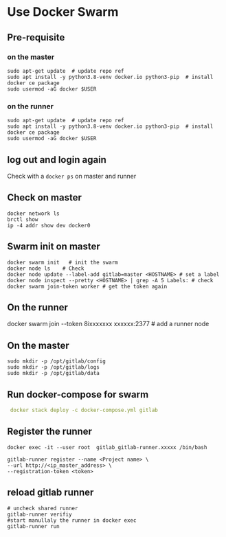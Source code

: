 # Use Docker Swarm 

## Pre-requisite

### on the master
```shell
sudo apt-get update  # update repo ref
sudo apt install -y python3.8-venv docker.io python3-pip  # install docker ce package 
sudo usermod -aG docker $USER
```
### on the runner 
```shell
sudo apt-get update  # update repo ref
sudo apt install -y python3.8-venv docker.io python3-pip  # install docker ce package 
sudo usermod -aG docker $USER
```
## log out and login again 
Check with a ```docker ps``` on master and runner  


## Check on master  
```shell
docker network ls
brctl show
ip -4 addr show dev docker0
```
## Swarm init on master 
```shell
docker swarm init   # init the swarm 
docker node ls    # Check 
docker node update --label-add gitlab=master <HOSTNAME> # set a label
docker node inspect --pretty <HOSTNAME> | grep -A 5 Labels: # check
docker swarm join-token worker # get the token again 
```
## On the runner 
docker swarm join --token 8ixxxxxxx xxxxxx:2377  # add a runner node

##  On the master 
```shell
sudo mkdir -p /opt/gitlab/config
sudo mkdir -p /opt/gitlab/logs
sudo mkdir -p /opt/gitlab/data
```

## Run docker-compose for swarm 
```yaml
 docker stack deploy -c docker-compose.yml gitlab
```

## Register the runner  
```shell
docker exec -it --user root  gitlab_gitlab-runner.xxxxx /bin/bash

gitlab-runner register --name <Project name> \
--url http://<ip_master_address> \
--registration-token <token>
```

## reload gitlab runner
```shell
# uncheck shared runner
gitlab-runner verifiy
#start manullaly the runner in docker exec  
gitlab-runner run 
```


